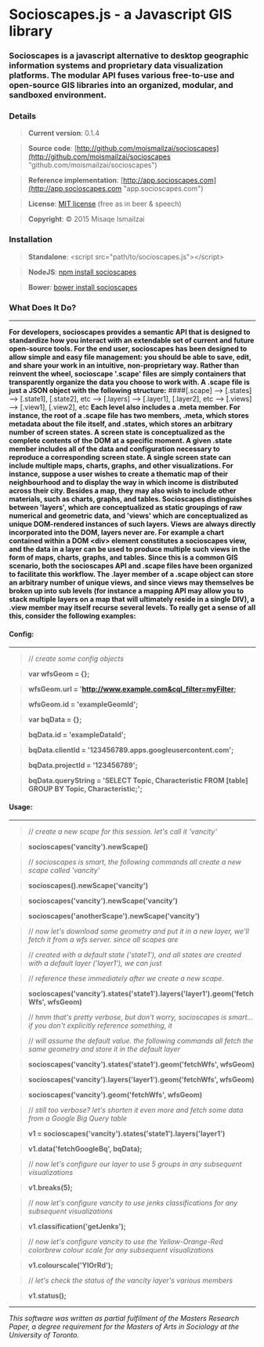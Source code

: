 # Socioscapes.js -  a Javascript GIS library

### Socioscapes is a javascript alternative to desktop geographic information systems and proprietary data visualization platforms. The modular API fuses various free-to-use and open-source GIS libraries into an organized, modular, and sandboxed environment.

### Details
>**Current version**:     0.1.4

>**Source code**:     [http://github.com/moismailzai/socioscapes](http://github.com/moismailzai/socioscapes "github.com/moismailzai/socioscapes")
 
>**Reference implementation**:  [http://app.socioscapes.com](http://app.socioscapes.com "app.socioscapes.com")
 
>**License**:         [MIT license](http://opensource.org/licenses/MIT "MIT license") (free as in beer & speech)
 
>**Copyright**:       &copy; 2015 Misaqe Ismailzai

### Installation
> **Standalone**: \<script src="path/to/socioscapes.js"\>\</script\>
 
> **NodeJS**: [npm install socioscapes](https://www.npmjs.com/package/socioscapes)
 
> **Bower**: [bower install socioscapes](http://bower.io/search/?q=socioscapes)

### What Does It Do?
***

**For developers, socioscapes provides a semantic API that is designed to standardize how you interact with an 
extendable set of current and future open-source tools. For the end user, socioscapes has been designed to allow simple 
and easy file management: you should be able to save, edit, and share your work in an intuitive, non-proprietary way. 
Rather than reinvent the wheel, socioscape '.scape' files are simply containers that transparently organize the data you 
choose to work with. A .scape file is just a JSON object with the following structure:**
####[.scape] --> [.states] --> [.state1], [.state2], etc --> [.layers] --> [.layer1], [.layer2], etc --> [.views] --> [.view1], [.view2], etc
**Each level also includes a .meta member. For instance, the root of a .scape file has two members, .meta, which stores 
metadata about the file itself, and .states, which stores an arbitrary number of screen states. A screen state is 
conceptualized as the complete contents of the DOM at a specific moment. A given .state member includes all of the data 
and configuration necessary to reproduce a corresponding screen state. A single screen state can include multiple maps, 
charts, graphs, and other visualizations. For instance, suppose a user wishes to create a thematic map of their 
neighbourhood and to display the way in which income is distributed across their city. Besides a map, they may also wish 
to include other materials, such as charts, graphs, and tables. Socioscapes distinguishes between 'layers', which are 
conceptualized as static groupings of raw numerical and geometric data, and 'views' which are conceptualized as 
unique DOM-rendered instances of such layers. Views are always directly incorporated into the DOM, layers never are. 
For example a chart contained within a DOM \<div\> element constitutes a socioscapes view, and the data in a layer can be 
used to produce multiple such views in the form of maps, charts, graphs, and tables. Since this is a common GIS 
scenario, both the socioscapes API and .scape files have been organized to facilitate this workflow. The .layer member 
of a .scape object can store an arbitrary number of unique views, and since views may themselves be broken up into sub 
levels (for instance a mapping API may allow you to stack multiple layers on a map that will ultimately reside in a 
single DIV), a .view member may itself recurse several levels. To really get a sense of all this, consider the following 
examples:**

#### Config:
***

>// *create some config objects*

>**var wfsGeom = {};** 

>**wfsGeom.url = 'http://www.example.com&cql_filter=myFilter;** 

>**wfsGeom.id = 'exampleGeomId';** 

>**var bqData = {};**

>**bqData.id = 'exampleDataId';**

>**bqData.clientId = '123456789.apps.googleusercontent.com';**

>**bqData.projectId = '123456789';** 

>**bqData.queryString = 'SELECT Topic, Characteristic FROM [table] GROUP BY Topic, Characteristic;';**

#### Usage:
*** 

>// *create a new scape for this session. let's call it 'vancity'*

>**socioscapes('vancity').newScape()** 

>// *socioscapes is smart, the following commands all create a new scape called 'vancity'*

>**socioscapes().newScape('vancity')** 
 
>**socioscapes('vancity').newScape('vancity')**

>**socioscapes('anotherScape').newScape('vancity')**

>// *now let's download some geometry and put it in a new layer, we'll fetch it from a wfs server. since all scapes are*

>// *created with a default state ('state1'), and all states are created with a default layer ('layer1'), we can just* 

>// *reference these immediately after we create a new scape.*

>**socioscapes('vancity').states('state1').layers('layer1').geom('fetchWfs', wfsGeom)**

>// *hmm that's pretty verbose, but don't worry, socioscapes is smart... if you don't explicitly reference something, it*

>// *will assume the default value. the following commands all fetch the same geometry and store it in the default layer*

>**socioscapes('vancity').states('state1').geom('fetchWfs', wfsGeom)**

>**socioscapes('vancity').layers('layer1').geom('fetchWfs', wfsGeom)**

>**socioscapes('vancity').geom('fetchWfs', wfsGeom)**

>// *still too verbose? let's shorten it even more and fetch some data from a Google Big Query table*

>**v1 = socioscapes('vancity').states('state1').layers('layer1')**

>**v1.data('fetchGoogleBq', bqData);**

>// *now let's configure our layer to use 5 groups in any subsequent visualizations*

>**v1.breaks(5);**

>// *now let's configure vancity to use jenks classifications for any subsequent visualizations*

>**v1.classification('getJenks');**

>// *now let's configure vancity to use the Yellow-Orange-Red colorbrew colour scale for any subsequent visualizations*

>**v1.colourscale('YlOrRd');**

>// *let's check the status of the vancity layer's various members*

>**v1.status();**

***

*This software was written as partial fulfilment of the Masters Research Paper, a degree requirement for the Masters of Arts in Sociology at the University of Toronto.*